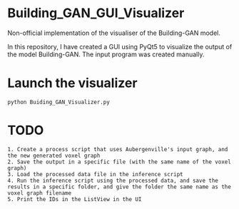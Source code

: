 # Building_GAN_GUI_Visualizer
Non-official implementation of the visualiser of the Building-GAN model.

In this repository, I have created a GUI using PyQt5 to visualize the output of the model Building-GAN. The input program was created manually. 


# Launch the visualizer

	python Buiding_GAN_Visualizer.py


# TODO 

	1. Create a process script that uses Aubergenville's input graph, and the new generated voxel graph 
	2. Save the output in a specific file (with the same name of the voxel graph)
	3. Load the processed data file in the inference script
	4. Run the inference script using the processed data, and save the results in a specific folder, and give the folder the same name as the voxel graph filename
	5. Print the IDs in the ListView in the UI
